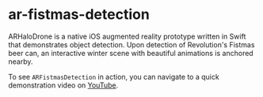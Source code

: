 # ar-fistmas-detection

ARHaloDrone is a native iOS augmented reality prototype written in Swift that demonstrates object detection. Upon detection of Revolution's Fistmas beer can, an
interactive winter scene with beautiful animations is anchored nearby. 

To see `ARFistmasDetection` in action, you can navigate to a quick demonstration video on [YouTube]().
